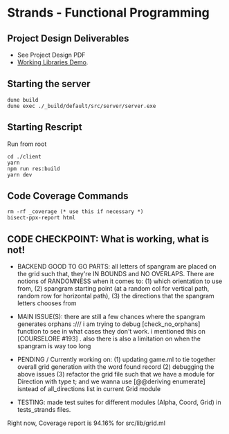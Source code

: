 # Strands - Functional Programming 

## Project Design Deliverables
* See Project Design PDF
* [Working Libraries Demo](https://livejohnshopkins-my.sharepoint.com/:v:/g/personal/mchoi42_jh_edu/ETfg_QCS2yFCi37OMw1g6RYBx7ji-p8WKJmzipr4PIf1gQ?nav=eyJyZWZlcnJhbEluZm8iOnsicmVmZXJyYWxBcHAiOiJPbmVEcml2ZUZvckJ1c2luZXNzIiwicmVmZXJyYWxBcHBQbGF0Zm9ybSI6IldlYiIsInJlZmVycmFsTW9kZSI6InZpZXciLCJyZWZlcnJhbFZpZXciOiJNeUZpbGVzTGlua0NvcHkifX0&e=hbbMwN).


## Starting the server
```
dune build
dune exec ./_build/default/src/server/server.exe 

```

## Starting Rescript
Run from root

```
cd ./client
yarn
npm run res:build
yarn dev

```

## Code Coverage Commands
```
rm -rf _coverage (* use this if necessary *)
bisect-ppx-report html
```

## CODE CHECKPOINT: What is working, what is not!
- BACKEND GOOD TO GO PARTS: all letters of spangram are placed on the grid such that, they're IN BOUNDS and NO OVERLAPS.
There are notions of RANDOMNESS when it comes to:
 (1) which orientation to use from,
 (2) spangram starting point (at a random col for vertical path, random row for horizontal path), 
 (3) the directions that the spangram letters chooses from

- MAIN ISSUE(S): there are still a few chances where the spangram generates orphans :/// i am trying to debug [check_no_orphans] function to see in what cases they don't work. i mentioned this on [COURSELORE #193] . also there is also a limitation on when the spangram is way too long

- PENDING / Currently working on: 
(1) updating game.ml to tie together overall grid generation with the word found record 
(2) debugging the above issues 
(3) refactor the grid file such that we have a module for Direction with type t;
and we wanna use [@@deriving enumerate] isntead of all_directions list in current Grid module

- TESTING: made test suites for different modules (Alpha, Coord, Grid) in tests_strands files. 

Right now, Coverage report is 94.16% for src/lib/grid.ml